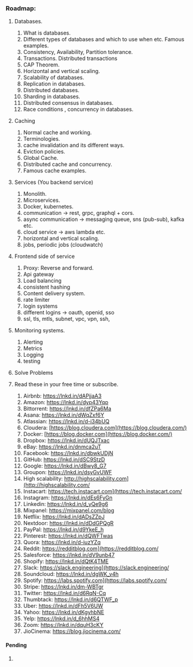 ### Roadmap:


1. Databases. 
   1. What is databases.
   2. Different types of databases and which to use when etc. Famous examples.
   3. Consistency, Availability, Partition tolerance.
   4. Transactions. Distributed transactions
   5. CAP Theorem.
   6. Horizontal and vertical scaling.
   7. Scalability of databases.
   8. Replication in databases.
   9. Distributed databases.
   10. Sharding in databases.
   11. Distributed consensus in databases.
   12. Race conditions , concurrency in databases.

2. Caching
   1. Normal cache and working.
   2. Terminologies.
   3. cache invalidation and its different ways.
   4. Eviction policies.
   5. Global Cache.
   6. Distributed cache and concurrency.
   7. Famous cache examples.

3. Services (You backend service)
    1. Monolith.
   2. Microservices.
   3. Docker, kubernetes.
   4. communication -> rest, grpc, graphql + cors.
   5. async communication -> messaging queue, sns (pub-sub), kafka etc.
   6. cloud service -> aws lambda etc.
   7. horizontal and vertical scaling.
   8. jobs, periodic jobs (cloudwatch)

4. Frontend side of service

    1. Proxy: Reverse and forward.
   2. Api gateway
   3. Load balancing
   4. consistent hashing
   5. Content delivery system.
   6. rate limiter
   7. login systems
   8. different logins -> oauth, openid, sso
   9. ssl, tls, mtls, subnet, vpc, vpn, ssh,

5. Monitoring systems.
    1. Alerting
   2. Metrics
   3. Logging
   4. testing

6. Solve Problems

7. Read these in your free time or subscribe.
  

   1. Airbnb: https://lnkd.in/dAPjjaA3
   2. Amazon: https://lnkd.in/dyp43Yqp
   3. Bittorrent: https://lnkd.in/dfZPa6Ma
   4. Asana: https://lnkd.in/dWqZxf6Y
   5. Atlassian: https://lnkd.in/d-i34bUQ
   6. Cloudera: [https://blog.cloudera.com](https://blog.cloudera.com/)
   7. Docker: [https://blog.docker.com](https://blog.docker.com/)
   8. Dropbox: https://lnkd.in/dUQJTxac
   9. eBay: https://lnkd.in/dnmca2uT
   10. Facebook: https://lnkd.in/dbwkUDjN
   11. GitHub: https://lnkd.in/dSC9StzD
   12. Google: https://lnkd.in/dBwy8_G7
   13. Groupon: https://lnkd.in/dsyGvUWF
   14. High scalability: http://highscalability.com](http://highscalability.com/
   15. Instacart: https://tech.instacart.com](https://tech.instacart.com/
   16. Instagram: https://lnkd.in/dEs6FyGn
   17. Linkedin: https://lnkd.in/d_yQe9g6
   18. Mixpanel: https://mixpanel.com/blog
   19. Netflix: https://lnkd.in/dADsZZpJ
   20. Nextdoor: https://lnkd.in/dDdGPQgR
   21. PayPal: https://lnkd.in/d9YkeE_h
   22. Pinterest: https://lnkd.in/dQWFTwas
   23. Quora: https://lnkd.in/d-iuzYZq
   24. Reddit: https://redditblog.com](https://redditblog.com/
   25. Salesforce: https://lnkd.in/dV9unb47
   26. Shopify: https://lnkd.in/dQtK4TME
   27. Slack: https://slack.engineering](https://slack.engineering/
   28. Soundcloud: https://lnkd.in/dgWK_v4h
   29. Spotify: https://labs.spotify.com](https://labs.spotify.com/
   30. Stripe: https://lnkd.in/dm-WBTgr
   32. Twitter: https://lnkd.in/d6RqN-Cq
   33. Thumbtack: https://lnkd.in/d6QTWF_p
   34. Uber: https://lnkd.in/dFh5V6UW
   35. Yahoo: https://lnkd.in/dKgyhbNE
   36. Yelp: https://lnkd.in/d_6hhMS4
   37. Zoom: https://lnkd.in/dquH3cKY
   38. JioCinema: https://blog.jiocinema.com/



#### Pending
1. 
